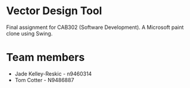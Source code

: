 # Vector Design Tool
Final assignment for CAB302 (Software Development). A Microsoft paint clone using Swing. 

# Team members 
* Jade Kelley-Reskic - n9460314
* Tom Cotter - N9486887
